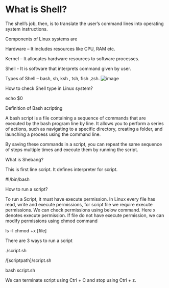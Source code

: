 # What is Shell?

The shell’s job, then, is to translate the user’s command lines into operating system instructions.

Components of Linux systems are

Hardware – It includes resources like CPU, RAM etc.

Kernel – It allocates hardware resources to software processes.

Shell - It is software that interprets command given by user.

Types of Shell – bash, sh, ksh , tsh, fish ,zsh.
![image](https://github.com/Ashvini379/DevOps-Challenge/assets/44570192/afd142b6-b6a8-4fca-9cab-8d553454d4b4)


How to check Shell type in Linux system?

echo $0

Definition of Bash scripting

A bash script is a file containing a sequence of commands that are executed by the bash program line by line. It allows you to perform a series of actions, such as navigating to a specific directory, creating a folder, and launching a process using the command line.

By saving these commands in a script, you can repeat the same sequence of steps multiple times and execute them by running the script.

What is Shebang?

This is first line script. It defines interpreter for script.

#!/bin/bash

How to run a script?

To run a Script, it must have execute permission. In Linux every file has read, write and execute permissions, for script file we require execute permissions. We can check permissions using below command. Here x denotes execute permission. If file do not have execute permission, we can modify permissions using chmod command

ls –l
chmod +x [file]

There are 3 ways to run a script

./script.sh

/[scriptpath]/script.sh

bash script.sh

We can terminate script using Ctrl + C and stop using Ctrl + z.

